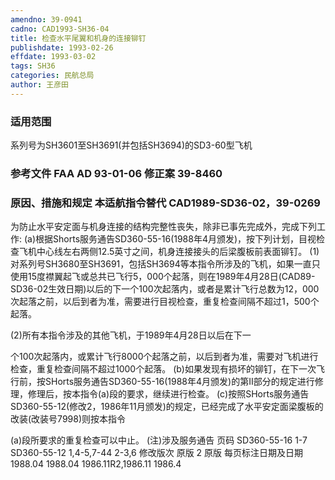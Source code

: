 ```yaml
---
amendno: 39-0941
cadno: CAD1993-SH36-04
title: 检查水平尾翼和机身的连接铆钉
publishdate: 1993-02-26
effdate: 1993-03-02
tags: SH36
categories: 民航总局
author: 王彦田
---
```


### 适用范围 
系列号为SH3601至SH3691(并包括SH3694)的SD3-60型飞机

<!--more-->
### 参考文件    FAA AD 93-01-06 修正案 39-8460 

### 原因、措施和规定 本适航指令替代 CAD1989-SD36-02，39-0269 
为防止水平安定面与机身连接的结构完整性丧失，除非已事先完成外，完成下列工作: 
    (a)根据Shorts服务通告SD360-55-16(1988年4月颁发)，按下列计划，目视检查飞机中心线左右两侧12.5英寸之间，机身连接接头的后梁腹板前表面铆钉。 
      (1)对系列号SH3680至SH3691，包括SH3694等本指令所涉及的飞机，如果一直只使用15度襟翼起飞或总共已飞行5，000个起落，则在1989年4月28日(CAD89-SD36-02生效日期)以后的下一个100次起落内，或者是累计飞行总数为12，000次起落之前，以后到者为准，需要进行目视检查，重复检查间隔不超过1，500个起落。 

(2)所有本指令涉及的其他飞机，于1989年4月28日以后在下一
  
个100次起落内，或累计飞行8000个起落之前，以后到者为准，需要对飞机进行检查，重复检查间隔不超过1000个起落。 
    (b)如果发现有损坏的铆钉，在下一次飞行前，按SHorts服务通告SD360-55-16(1988年4月颁发)的第Ⅱ部分的规定进行修理，修理后，按本指令(a)段的要求，继续进行检查。 
    (c)按照SHorts服务通告SD360-55-12(修改2，1986年11月颁发)的规定，已经完成了水平安定面梁腹板的改装(改装号7998)则按本指令

(a)段所要求的重复检查可以中止。 (注)涉及服务通告 页码 SD360-55-16 1-7 SD360-55-12 1,4-5,7-44                       2-3,6   修改版次 原版 2 原版  每页标注日期及日期 1988.04 1988.04 1986.11R2,1986.11 1986.4 
